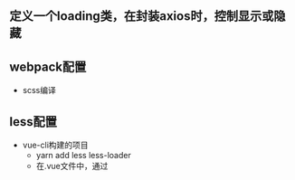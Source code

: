 ## 定义一个loading类，在封装axios时，控制显示或隐藏

## webpack配置
- scss编译

## less配置
- vue-cli构建的项目
   - yarn add less less-loader
   - 在.vue文件中，通过<style lang="less">即可使用
   - ps: 如果运行时出现‘this.getOptions is not a function’报错，很大程度是因为less-loader 安装的版本过高

## diary
## day1
  - 基金风险测评
    - 用动画渲染问题列表及答案
    - 用requestAnimationFrame方法渲染
## day2
  - 文本复制功能 transactBig.vue组件中
  - 用自定义指令v-copy实现

## day3
  - 在入口js文件的new Vue({})中可以写data函数、methods等，全局都可使用    可通过this.$root.**获取里面的变量或方法
  - router.js文件中meta对象中的配置项，是在路由拦截中使用的